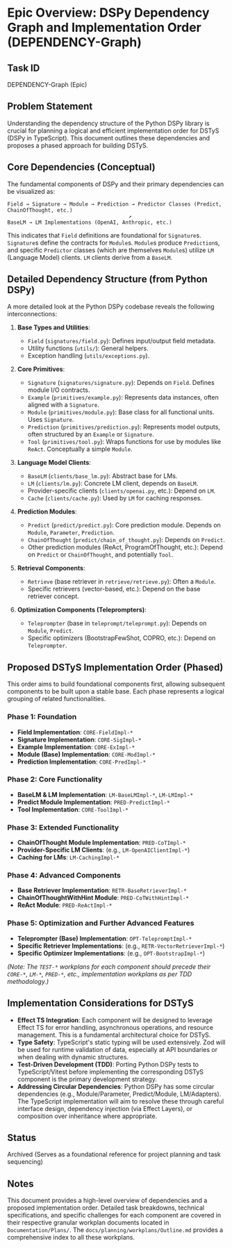 # Epic Overview: DSPy Dependency Graph and Implementation Order (DEPENDENCY-Graph)

## Task ID
DEPENDENCY-Graph (Epic)

## Problem Statement
Understanding the dependency structure of the Python DSPy library is crucial for planning a logical and efficient implementation order for DSTyS (DSPy in TypeScript). This document outlines these dependencies and proposes a phased approach for building DSTyS.

## Core Dependencies (Conceptual)

The fundamental components of DSPy and their primary dependencies can be visualized as:

```
Field → Signature → Module → Prediction → Predictor Classes (Predict, ChainOfThought, etc.)
                                       ↗
BaseLM → LM Implementations (OpenAI, Anthropic, etc.)
```

This indicates that `Field` definitions are foundational for `Signature`s. `Signature`s define the contracts for `Module`s. `Module`s produce `Prediction`s, and specific `Predictor` classes (which are themselves `Module`s) utilize `LM` (Language Model) clients. `LM` clients derive from a `BaseLM`.

## Detailed Dependency Structure (from Python DSPy)

A more detailed look at the Python DSPy codebase reveals the following interconnections:

1.  **Base Types and Utilities**:
    *   `Field` (`signatures/field.py`): Defines input/output field metadata.
    *   Utility functions (`utils/`): General helpers.
    *   Exception handling (`utils/exceptions.py`).

2.  **Core Primitives**:
    *   `Signature` (`signatures/signature.py`): Depends on `Field`. Defines module I/O contracts.
    *   `Example` (`primitives/example.py`): Represents data instances, often aligned with a `Signature`.
    *   `Module` (`primitives/module.py`): Base class for all functional units. Uses `Signature`.
    *   `Prediction` (`primitives/prediction.py`): Represents model outputs, often structured by an `Example` or `Signature`.
    *   `Tool` (`primitives/tool.py`): Wraps functions for use by modules like `ReAct`. Conceptually a simple `Module`.

3.  **Language Model Clients**:
    *   `BaseLM` (`clients/base_lm.py`): Abstract base for LMs.
    *   `LM` (`clients/lm.py`): Concrete LM client, depends on `BaseLM`.
    *   Provider-specific clients (`clients/openai.py`, etc.): Depend on `LM`.
    *   `Cache` (`clients/cache.py`): Used by `LM` for caching responses.

4.  **Prediction Modules**:
    *   `Predict` (`predict/predict.py`): Core prediction module. Depends on `Module`, `Parameter`, `Prediction`.
    *   `ChainOfThought` (`predict/chain_of_thought.py`): Depends on `Predict`.
    *   Other prediction modules (ReAct, ProgramOfThought, etc.): Depend on `Predict` or `ChainOfThought`, and potentially `Tool`.

5.  **Retrieval Components**:
    *   `Retrieve` (base retriever in `retrieve/retrieve.py`): Often a `Module`.
    *   Specific retrievers (vector-based, etc.): Depend on the base retriever concept.

6.  **Optimization Components (Teleprompters)**:
    *   `Teleprompter` (base in `teleprompt/teleprompt.py`): Depends on `Module`, `Predict`.
    *   Specific optimizers (BootstrapFewShot, COPRO, etc.): Depend on `Teleprompter`.

## Proposed DSTyS Implementation Order (Phased)

This order aims to build foundational components first, allowing subsequent components to be built upon a stable base. Each phase represents a logical grouping of related functionalities.

### Phase 1: Foundation
*   **Field Implementation**: `CORE-FieldImpl-*`
*   **Signature Implementation**: `CORE-SigImpl-*`
*   **Example Implementation**: `CORE-ExImpl-*`
*   **Module (Base) Implementation**: `CORE-ModImpl-*`
*   **Prediction Implementation**: `CORE-PredImpl-*`

### Phase 2: Core Functionality
*   **BaseLM & LM Implementation**: `LM-BaseLMImpl-*`, `LM-LMImpl-*`
*   **Predict Module Implementation**: `PRED-PredictImpl-*`
*   **Tool Implementation**: `CORE-ToolImpl-*`

### Phase 3: Extended Functionality
*   **ChainOfThought Module Implementation**: `PRED-CoTImpl-*`
*   **Provider-Specific LM Clients**: (e.g., `LM-OpenAIClientImpl-*`)
*   **Caching for LMs**: `LM-CachingImpl-*`

### Phase 4: Advanced Components
*   **Base Retriever Implementation**: `RETR-BaseRetrieverImpl-*`
*   **ChainOfThoughtWithHint Module**: `PRED-CoTWithHintImpl-*`
*   **ReAct Module**: `PRED-ReActImpl-*`

### Phase 5: Optimization and Further Advanced Features
*   **Teleprompter (Base) Implementation**: `OPT-TelepromptImpl-*`
*   **Specific Retriever Implementations**: (e.g., `RETR-VectorRetrieverImpl-*`)
*   **Specific Optimizer Implementations**: (e.g., `OPT-BootstrapImpl-*`)

*(Note: The `TEST-*` workplans for each component should precede their `CORE-*`, `LM-*`, `PRED-*`, etc., implementation workplans as per TDD methodology.)*

## Implementation Considerations for DSTyS

*   **Effect TS Integration**: Each component will be designed to leverage Effect TS for error handling, asynchronous operations, and resource management. This is a fundamental architectural choice for DSTyS.
*   **Type Safety**: TypeScript's static typing will be used extensively. Zod will be used for runtime validation of data, especially at API boundaries or when dealing with dynamic structures.
*   **Test-Driven Development (TDD)**: Porting Python DSPy tests to TypeScript/Vitest before implementing the corresponding DSTyS component is the primary development strategy.
*   **Addressing Circular Dependencies**: Python DSPy has some circular dependencies (e.g., Module/Parameter, Predict/Module, LM/Adapters). The TypeScript implementation will aim to resolve these through careful interface design, dependency injection (via Effect Layers), or composition over inheritance where appropriate.

## Status
Archived (Serves as a foundational reference for project planning and task sequencing)

## Notes
This document provides a high-level overview of dependencies and a proposed implementation order. Detailed task breakdowns, technical specifications, and specific challenges for each component are covered in their respective granular workplan documents located in `Documentation/Plans/`. The `docs/planning/workplans/Outline.md` provides a comprehensive index to all these workplans.